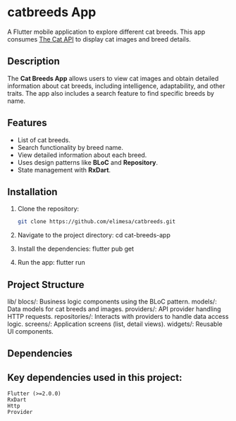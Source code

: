 # catbreeds App

A Flutter mobile application to explore different cat breeds. This app consumes [The Cat API](https://thecatapi.com) to display cat images and breed details.

## Description

The **Cat Breeds App** allows users to view cat images and obtain detailed information about cat breeds, including intelligence, adaptability, and other traits. The app also includes a search feature to find specific breeds by name.

## Features

- List of cat breeds.
- Search functionality by breed name.
- View detailed information about each breed.
- Uses design patterns like **BLoC** and **Repository**.
- State management with **RxDart**.

## Installation

1. Clone the repository:

   ```bash
   git clone https://github.com/elimesa/catbreeds.git

2. Navigate to the project directory:
   cd cat-breeds-app

3. Install the dependencies:
   flutter pub get
4. Run the app:
   flutter run

## Project Structure
   lib/
   blocs/: Business logic components using the BLoC pattern.
   models/: Data models for cat breeds and images.
   providers/: API provider handling HTTP requests.
   repositories/: Interacts with providers to handle data access logic.
   screens/: Application screens (list, detail views).
   widgets/: Reusable UI components. 
## Dependencies
## Key dependencies used in this project:
    Flutter (>=2.0.0)
    RxDart
    Http
    Provider



